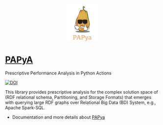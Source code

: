 <p align="center">
<a href='https://datasystemsgrouput.github.io/PAPyA/'><img src="https://github.com/DataSystemsGroupUT/PAPyA/blob/main/figs/papayalogo.png" width="100"/> </a>
</p>

# <a href='https://datasystemsgrouput.github.io/PAPyA/'>PAPyA</a>

Prescriptive Performance Analysis  in Python Actions 

[![DOI](https://zenodo.org/badge/487547762.svg)](https://zenodo.org/badge/latestdoi/487547762)

This library provides prescriptive analysis for the complex solution space of (RDF relational schema, Partitioning, and Storage Formats) that emerges with querying large RDF graphs over Relational Big Data (BD) System, e.g., Apache Spark-SQL.

* Documentation and more details about <a href='https://datasystemsgrouput.github.io/PAPyA/'> PAPya </a>
